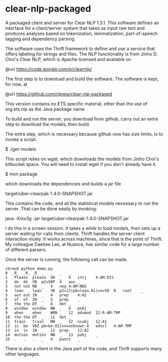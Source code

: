 clear-nlp-packaged
==================

A packaged client and server for Clear NLP 1.3.1. This software defines an interface for a client/server system that takes as input raw text and produces analyses based on tokenization, lemmatization, part-of-speech tagging and dependency parsing. 

The software uses the Thrift framework to define and use a service that offers labeling for strings and files. The NLP functionality is from Jinho D. Choi's Clear NLP, which is Apache licensed and available on 

@url https://code.google.com/p/clearnlp/

The first step is to download and build the software. The software is kept, for now, at 

@url https://github.com/cbrew/clear-nlp-packaged

This version contains no ETS specific material, other than the use of org.ets.nlp as the Java package name.

To build and run the server, you download from github, carry out an extra step to download the models, then build.

The extra step, which is necessary because github now has size limits, is to invoke a script.

$ ./get-models

This script relies on wget, which downloads the models from Jinho Choi's bitbucket space. You will need to install wget if you don't already have it.

$ mvn package

which downloads the dependencies and builds a jar file 

target/uber-clearpak-1.4.0-SNAPSHOT.jar

This contains the code, and all the statistical models necessary to run the
server. That can be done easily by invoking:

java -Xmx3g -jar target/uber-clearpak-1.4.0-SNAPSHOT.jar

I do this in a screen session. It takes a while to load models, then sets
up a server waiting for calls from clients. Thrift handles the server client interaction nicely. 
It works across machines, since that is the point of Thrift. My colleague Daehee Lee, at Nuance,
has similar code for a large number of different parsers.


Once the server is running, the following call can be made.

```code
cbrew$ python demo.py
0  _R_	_R_	_R_	_	_	_	_
1	Please	please	UH	_	4	intj	4:AM-DIS
2	do	do	VB	p2=VBP	4	aux	_
3	not	not	RB	_	4	neg	4:AM-NEG
4	lean	lean	VB	p2=JJ|pb=lean.01|vn=50	0	root	_
5	out	out	IN	_	4	prep	4:A2
6	of	of	IN	_	5	prep	_
7	the	the	DT	_	8	det	_
8	window	window	NN	_	6	pobj	_
9	when	when	WRB	_	12	advmod	12:R-AM-TMP
10	the	the	DT	_	11	det	_
11	train	train	NN	_	12	nsubj	12:A1
12	is	be	VBZ	pb=be.01|vn=unknown	4	advcl	4:AM-TMP
13	in	in	IN	_	12	prep	12:A2
14	motion	motion	NN	_	13	pobj	_
15	.	.	.	_	4	punct	_

```

There is also a client in the Java part of the code, and Thrift supports many other languages.
